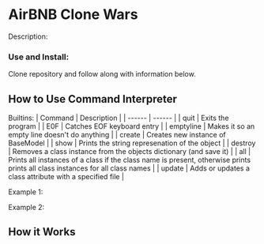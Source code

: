 # AirBNB Clone Wars

Description:

### Use and Install: 
Clone repository and follow along with information below.

## How to Use Command Interpreter
Builtins:
| Command | Description |
| ------ | ------ |
| quit | Exits the program |
| E0F | Catches EOF keyboard entry |
| emptyline | Makes it so an empty line doesn't do anything |
| create | Creates new instance of BaseModel |
| show | Prints the string represenation of the object |
| destroy | Removes a class instance from the objects dictionary (and save it) |
| all | Prints all instances of a class if the class name is present, otherwise prints prints all class instances for all class names |
| update | Adds or updates a class attribute with a specified file | 

Example 1:

Example 2:

## How it Works
